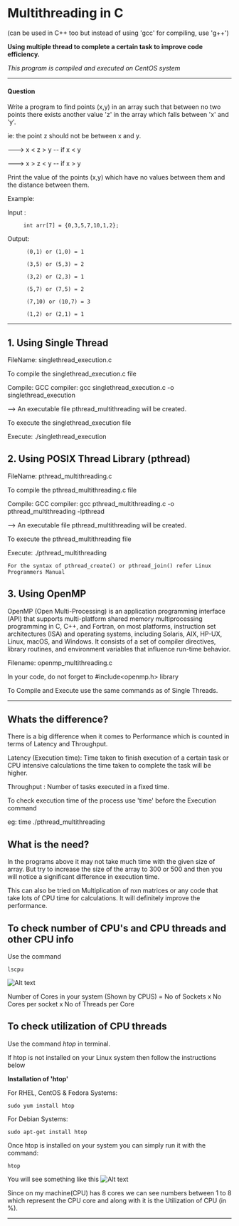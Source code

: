 # Multithreading in C
(can be used in C++ too but instead of using 'gcc' for compiling, use 'g++')


__Using multiple thread to complete a certain task to improve code efficiency.__

*This program is compiled and executed on CentOS system*

****************************************************************************************************************************

#### Question

Write a program to find points (x,y) in an array such that between no two points there exists another value 'z' in the array which falls between 'x' and 'y'.

ie: the point z should not be between x and y.

--->  x < z > y  -- if x < y

--->  x > z < y  -- if x > y    

  Print the value of the points (x,y) which have no values between them and the distance between them.
  
  Example:
  
  Input : 
  
         int arr[7] = {0,3,5,7,10,1,2};
  
  Output: 
          
          (0,1) or (1,0) = 1
  
          (3,5) or (5,3) = 2
          
          (3,2) or (2,3) = 1
          
          (5,7) or (7,5) = 2
          
          (7,10) or (10,7) = 3
          
          (1,2) or (2,1) = 1
 
***************************************************************************************************************************
 
 
 ## 1. Using Single Thread
 
  FileName: singlethread_execution.c
  
  To compile the singlethread_execution.c file
  
   Compile:
            GCC compiler: gcc singlethread_execution.c -o singlethread_execution
            
   --> An executable file pthread_multithreading will be created.
      
   To execute the singlethread_execution file
   
   Execute: ./singlethread_execution
     
     
 ## 2. Using POSIX Thread Library (pthread)
 
   FileName: pthread_multithreading.c
   
   To compile the pthread_multithreading.c file
   
   Compile:
            GCC compiler: gcc pthread_multithreading.c -o pthread_multithreading -lpthread 
            
   --> An executable file pthread_multithreading will be created.
      
   To execute the pthread_multithreading file
   
   Execute: ./pthread_multithreading
    
    For the syntax of pthread_create() or pthread_join() refer Linux Programmers Manual
   
   
  ## 3. Using OpenMP
  
   OpenMP (Open Multi-Processing) is an application programming interface (API) that supports multi-platform shared memory multiprocessing programming in C, C++, and Fortran, on most platforms, instruction set architectures (ISA) and operating systems, including Solaris, AIX, HP-UX, Linux, macOS, and Windows. It consists of a set of compiler directives, library routines, and environment variables that influence run-time behavior.
      
   Filename: openmp_multithreading.c
   
   In your code, do not forget to #include<openmp.h> library
   
   To Compile and Execute use the same commands as of Single Threads.
   
   
****************************************************************************************************************************
   ## Whats the difference?
   
   There is a big difference when it comes to Performance which is counted in terms of Latency and Throughput.
    
   Latency (Execution time): Time taken to finish execution of a certain task or CPU intensive calculations the time taken to complete the task will be higher.
    
   Throughput : Number of tasks executed in a fixed time.
    
  To check execution time of the process use 'time' before the Execution command
  
  eg: time ./pthread_multithreading
  
  
  ## What is the need?
   In the programs above it may not take much time with the given size of array. But try to increase the size of the array to 300 or 500 and then you will notice a significant difference in execution time.
  
  This can also be tried on Multiplication of nxn matrices or any code that take lots of CPU time for calculations. It will definitely improve the performance.
  
  ## To check number of CPU's and CPU threads and other CPU info
   Use the command 
   
    lscpu
    
   ![Alt text](https://github.com/samuelpio01/multithreading-in-c/blob/master/lscpu.png "lscpu command")
  
  Number of Cores in your system (Shown by CPUS) = No of Sockets x No Cores per socket x No of Threads per Core
  
  ## To check utilization of CPU threads
   Use the command *htop* in terminal.
   
   If htop is not installed on your Linux system then follow the instructions below
   
   __Installation of 'htop'__
   
   For RHEL, CentOS & Fedora Systems:
   
    sudo yum install htop
    
   For Debian Systems:
   
    sudo apt-get install htop
    
   Once htop is installed on your system you can simply run it with the command:
    
    htop
   
   You will see something like this
   ![Alt text](https://github.com/samuelpio01/multithreading-in-c/blob/master/htop.png "htop command")
   
   Since on my machine(CPU) has 8 cores we can see numbers between 1 to 8 which represent the CPU core and along with it is the Utilization of CPU (in %).
   
   ****************************************************************************************************************************
   
   
   

